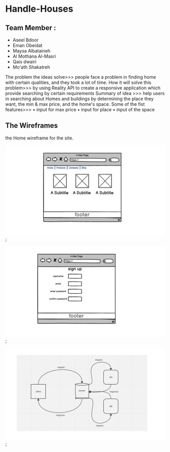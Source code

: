# Handle-Houses
## **Team Member** :
- Aseel Bdoor
- Eman Obeidat
- Maysa Albataineh
- Al Mothana Al-Masri
- Qais dwairi
- Mo'ath Shakatreh

The problem the ideas solve>>>
people face a problem in finding home with certain qualities, and they took a lot of time.
How it will solve this problem>>>
by using Reality API to create a responsive application which provide searching by certain requirements
Summary of idea >>>
help users in searching about Homes and buildings by determining the place they want, the min & max price, and the home's space.
Some of the fist features>>>
•	input for max price
•	input for place
•	input of the space

## The Wireframes

the Home wireframe for the site.

![HomeWireframe](./pics/home.jpg);

![SignUpWireframe](./pics/signup.jpg);

![WRRC](./pics/WRRC.jpg);
